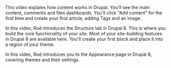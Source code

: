 <!--
{
"name" : "content-a",
"version" : "0.1",
"title" : "Dealing with content - Part I.",
"description" : "Drupal 8 Beginner, Part 3: Content - Part I: How content is structured and displayed in Drupal.",
"homepage" : "https://www.youtube.com/playlist?list=PLtaXuX0nEZk9MKY_ClWcPkGtOEGyLTyCO",
"freshnessDate" : 2015-11-27,
"license" : "Standard YouTube License"
}
-->

<!-- @section, "title" : "Lesson 9: Drupal Content" -->

This video explains how content works in Drupal. You'll see the main content, comments and files dashboards. You'll click "Add content" for the first time and create your first article, adding Tags and an image.

<!-- @asset, "contentType": "outlearn/video", "provider": "youtube", "url": "https://www.youtube.com/embed/r2JNo-lNirs" -->

<!-- @task, "text" : "Create an Article content in your newly installed site." -->

<!-- @section, "title" : "Lesson 10: Structure" -->

In this video, Rod introduces the Structure tab in Drupal 8. This is where you build the core functionality of your site. Most of your site-building features in Drupal 8 are available here. You'll create your first block and place it into a region of your theme.

<!-- @asset, "contentType": "outlearn/video", "provider": "youtube", "url": "https://www.youtube.com/embed/bgwa1Kaeq8A" -->

<!-- @task, "text" : "Create an Block and place it into the sidebar." -->

<!-- @section, "title" : "Lesson 11: Appearance" -->

In this video, Rod introduces you to the Appearance page in Drupal 8, covering themes and their settings.

<!-- @asset, "contentType": "outlearn/video", "provider": "youtube", "url": "https://www.youtube.com/embed/nkO0h7r8ym0" -->

<!-- @task, "text" : "Change the color scheme of the site's theme. Use Bartik for testing." -->